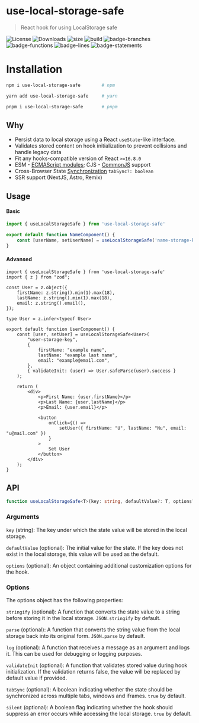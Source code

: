 # use-local-storage-safe

> React hook for using LocalStorage safe

![License](https://img.shields.io/npm/l/use-local-storage-safe)
![Downloads](https://img.shields.io/npm/dm/use-local-storage-safe)
![size](https://img.shields.io/bundlephobia/minzip/use-local-storage-safe)
![build](https://img.shields.io/github/actions/workflow/status/hoqua/use-local-storate-safe/main.yml?branch=main)
![badge-branches](https://raw.githubusercontent.com/hoqua/use-local-storate-safe/main/coverage/badge-branches.svg)
![badge-functions](https://raw.githubusercontent.com/hoqua/use-local-storate-safe/main/coverage/badge-functions.svg)
![badge-lines](https://raw.githubusercontent.com/hoqua/use-local-storate-safe/main/coverage/badge-lines.svg)
![badge-statements](https://raw.githubusercontent.com/hoqua/use-local-storate-safe/main/coverage/badge-statements.svg)

# Installation

```bash
npm i use-local-storage-safe        # npm
```
```bash
yarn add use-local-storage-safe     # yarn
```
```bash
pnpm i use-local-storage-safe       # pnpm
```

## Why
- Persist data to local storage using a React `useState`-like interface.
- Validates stored content on hook initialization to prevent collisions and handle legacy data
- Fit any hooks-compatible version of React `>=16.8.0`
- ESM - [ECMAScript modules](https://nodejs.org/api/esm.html); CJS - [CommonJS](https://nodejs.org/api/modules.html#modules-commonjs-modules) support
- Cross-Browser State [Synchronization](https://developer.mozilla.org/en-US/docs/Web/API/Window/storage_event) `tabSync?: boolean` 
- SSR support (NextJS, Astro, Remix)

## Usage

#### Basic

```typescript
import { useLocalStorageSafe } from 'use-local-storage-safe'

export default function NameComponent() {
    const [userName, setUserName] = useLocalStorageSafe('name-storage-key', 'default-name')
}
```

#### Advansed

```tsx
import { useLocalStorageSafe } from 'use-local-storage-safe'
import { z } from "zod";

const User = z.object({
    firstName: z.string().min(1).max(18),
    lastName: z.string().min(1).max(18),
    email: z.string().email(),
});

type User = z.infer<typeof User>

export default function UserComponent() {
    const [user, setUser] = useLocalStorageSafe<User>(
        "user-storage-key",
        {
            firstName: "example name",
            lastName: "example last name",
            email: "example@email.com",
        },
        { validateInit: (user) => User.safeParse(user).success }
    );

    return (
        <div>
            <p>First Name: {user.firstName}</p>
            <p>Last Name: {user.lastName}</p>
            <p>Email: {user.email}</p>

            <button
                onClick={() =>
                    setUser({ firstName: "U", lastName: "Nu", email: "u@mail.com" })
                }
            >
                Set User
            </button>
        </div>
    );
}
```

## API
```typescript
function useLocalStorageSafe<T>(key: string, defaultValue?: T, options?: Options<T>): [T, Dispatch<SetStateAction<T>>];
```
### Arguments

`key` (string): The key under which the state value will be stored in the local storage.

`defaultValue` (optional): The initial value for the state. If the key does not exist in the local storage, this value will be used as the default.

`options` (optional): An object containing additional customization options for the hook.

### Options

The options object has the following properties:

`stringify` (optional): A function that converts the state value to a string before storing it in the local storage. `JSON.stringify` by default.

`parse` (optional): A function that converts the string value from the local storage back into its original form. `JSON.parse` by default.

`log` (optional): A function that receives a message as an argument and logs it. This can be used for debugging or logging purposes.

`validateInit` (optional): A function that validates stored value during hook initialization. If the validation returns false, the value will be replaced by default value if provided.

`tabSync` (optional): A boolean indicating whether the state should be synchronized across multiple tabs, windows and iframes. `true` by default.

`silent` (optional): A boolean flag indicating whether the hook should suppress an error occurs while accessing the local storage. `true` by default.
